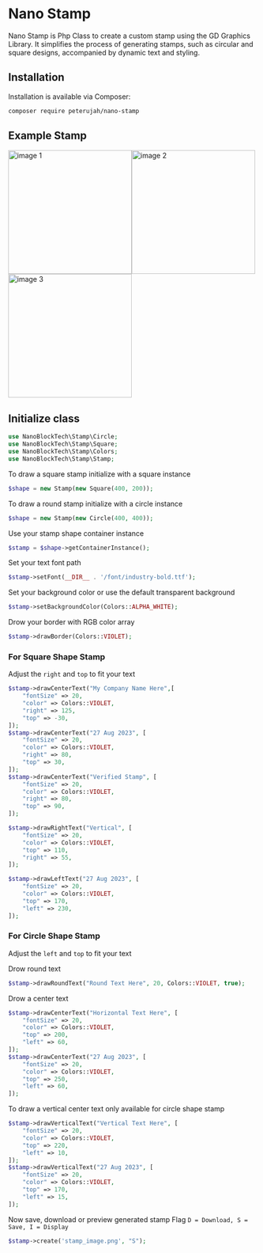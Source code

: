 # Nano Stamp
Nano Stamp is Php Class to create a custom stamp using the GD Graphics Library. It simplifies the process of generating stamps, such as circular and square designs, accompanied by dynamic text and styling.


## Installation

Installation is available via Composer:
```md
composer require peterujah/nano-stamp
```

## Example Stamp

<img src="https://raw.githubusercontent.com/peterujah/nano-stamp/main/test/stamp_circle.png" alt="image 1" width="250" /><img src="https://raw.githubusercontent.com/peterujah/nano-stamp/main/test/stamp_circle_vertical.png" alt="image 2" width="250" /><img src="https://raw.githubusercontent.com/peterujah/nano-stamp/main/test/stamp_square.png" alt="image 3" width="250" />


## Initialize class

```php
use NanoBlockTech\Stamp\Circle;
use NanoBlockTech\Stamp\Square;
use NanoBlockTech\Stamp\Colors;
use NanoBlockTech\Stamp\Stamp;
```

To draw a square stamp initialize with a square instance 
```php
$shape = new Stamp(new Square(400, 200));
```
To draw a round stamp initialize with a circle instance 
```php 
$shape = new Stamp(new Circle(400, 400));
```
Use your stamp shape container instance 
```php
$stamp = $shape->getContainerInstance();
```
Set your text font path 
```php
$stamp->setFont(__DIR__ . '/font/industry-bold.ttf');
```
Set your background color or use the default transparent background 
```php 
$stamp->setBackgroundColor(Colors::ALPHA_WHITE);
```

Drow your border with RGB color array
```php
$stamp->drawBorder(Colors::VIOLET);
```

### For Square Shape Stamp
Adjust the `right` and `top` to fit your text 

```php
$stamp->drawCenterText("My Company Name Here",[
    "fontSize" => 20,
    "color" => Colors::VIOLET,
    "right" => 125,
    "top" => -30,
]); 
$stamp->drawCenterText("27 Aug 2023", [
    "fontSize" => 20,
    "color" => Colors::VIOLET,
    "right" => 80,
    "top" => 30,
]);
$stamp->drawCenterText("Verified Stamp", [
    "fontSize" => 20,
    "color" => Colors::VIOLET,
    "right" => 80,
    "top" => 90,
]);

$stamp->drawRightText("Vertical", [
    "fontSize" => 20,
    "color" => Colors::VIOLET,
    "top" => 110,
    "right" => 55,
]);

$stamp->drawLeftText("27 Aug 2023", [
    "fontSize" => 20,
    "color" => Colors::VIOLET,
    "top" => 170,
    "left" => 230,
]);
```




### For Circle Shape Stamp
Adjust the `left` and `top` to fit your text 

Drow round text 
```php
$stamp->drawRoundText("Round Text Here", 20, Colors::VIOLET, true);
```
Drow a center text
```php
$stamp->drawCenterText("Horizontal Text Here", [
    "fontSize" => 20,
    "color" => Colors::VIOLET,
    "top" => 200,
    "left" => 60,
]);
$stamp->drawCenterText("27 Aug 2023", [
    "fontSize" => 20,
    "color" => Colors::VIOLET,
    "top" => 250,
    "left" => 60,
]);
```

To draw a vertical center text only available for circle shape stamp
```php
$stamp->drawVerticalText("Vertical Text Here", [
    "fontSize" => 20,
    "color" => Colors::VIOLET,
    "top" => 220,
    "left" => 10,
]);
$stamp->drawVerticalText("27 Aug 2023", [
    "fontSize" => 20,
    "color" => Colors::VIOLET,
    "top" => 170,
    "left" => 15,
]);
```

Now save, download or preview generated stamp 
Flag `D = Download, S = Save, I = Display `
```php
$stamp->create('stamp_image.png', "S");
```
